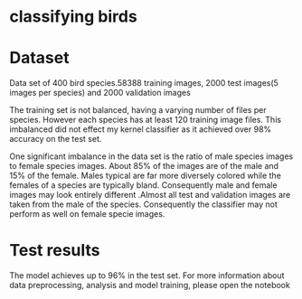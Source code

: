 # classifying birds
 
 <h1> Dataset </h1>
 <p> Data set of 400 bird species.58388 training images, 2000 test images(5 images per species) and 2000 validation images </p>
 
 <p>The training set is not balanced, having a varying number of files per species. However each species has at least 120 training image files. This imbalanced did not effect my kernel classifier as it achieved over 98% accuracy on the test set.
 </p>
 <p>
One significant imbalance in the data set is the ratio of male species images to female species images. About 85% of the images are of the male and 15% of the female. Males typical are far more diversely colored while the females of a species are typically bland. Consequently male and female images may look entirely different .Almost all test and validation images are taken from the male of the species. Consequently the classifier may not perform as well on female specie images. </p>

<h1> Test results </h1>
<p> The model achieves up to 96% in the test set. For more information about data preprocessing, analysis and model training, please open the notebook </p>
